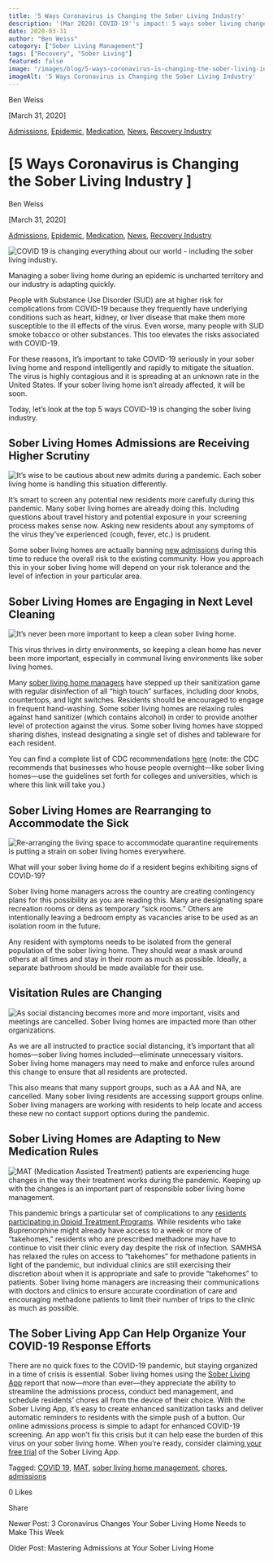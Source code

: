 ```yaml
---
title: '5 Ways Coronavirus is Changing the Sober Living Industry'
description: '(Mar 2020) COVID-19''s impact: 5 ways sober living changed, from admissions & cleaning to sick resident plans & new visitation rules.'
date: 2020-03-31
author: "Ben Weiss"
category: ["Sober Living Management"]
tags: ["Recovery", "Sober Living"]
featured: false
image: "/images/blog/5-ways-coronavirus-is-changing-the-sober-living-industrynbsp/Screenshot_2020-03-26_at_9.39.10_AM.png"
imageAlt: '5 Ways Coronavirus is Changing the Sober Living Industry'
---
```


Ben Weiss

[March 31, 2020]

[Admissions](/sober-living-app-blog/category/Admissions), [Epidemic](https://soberlivingapp.com/sober-living-app-blog/category/Epidemic), [Medication](/sober-living-app-blog/category/Medication), [News](/sober-living-app-blog/category/News), [Recovery Industry](/sober-living-app-blog/category/Recovery+Industry)

#  [5 Ways Coronavirus is Changing the Sober Living Industry ]

Ben Weiss

[March 31, 2020]

[Admissions](/sober-living-app-blog/category/Admissions), [Epidemic](https://soberlivingapp.com/sober-living-app-blog/category/Epidemic), [Medication](/sober-living-app-blog/category/Medication), [News](/sober-living-app-blog/category/News), [Recovery Industry](/sober-living-app-blog/category/Recovery+Industry)

![COVID 19 is changing everything about our world - including the sober living industry.](/images/blog/5-ways-coronavirus-is-changing-the-sober-living-industrynbsp/Screenshot_2020-03-26_at_9.38.09_AM.png)

Managing a sober living home during an epidemic is uncharted territory and our industry is adapting quickly. 

People with Substance Use Disorder (SUD) are at higher risk for complications from COVID-19 because they frequently have underlying conditions such as heart, kidney, or liver disease that make them more susceptible to the ill effects of the virus. Even worse, many people with SUD smoke tobacco or other substances. This too elevates the risks associated with COVID-19.

For these reasons, it’s important to take COVID-19 seriously in your sober living home and respond intelligently and rapidly to mitigate the situation. The virus is highly contagious and it is spreading at an unknown rate in the United States. If your sober living home isn’t already affected, it will be soon. 

Today, let’s look at the top 5 ways COVID-19 is changing the sober living industry. 

## Sober Living Homes Admissions are Receiving Higher Scrutiny 

![It’s wise to be cautious about new admits during a pandemic. Each sober living home is handling this situation differently.](/images/blog/5-ways-coronavirus-is-changing-the-sober-living-industrynbsp/Screenshot_2020-03-26_at_9.39.10_AM.png)

It’s smart to screen any potential new residents more carefully during this pandemic. Many sober living homes are already doing this. Including questions about travel history and potential exposure in your screening process makes sense now. Asking new residents about any symptoms of the virus they’ve experienced (cough, fever, etc.) is prudent. 

Some sober living homes are actually banning [new admissions](https://soberlivingapp.com/sober-living-app-blog/2020/3/17/mastering-admissions-at-your-sober-living-home) during this time to reduce the overall risk to the existing community. How you approach this in your sober living home will depend on your risk tolerance and the level of infection in your particular area. 

## Sober Living Homes are Engaging in Next Level Cleaning 

![It’s never been more important to keep a clean sober living home.](/images/blog/5-ways-coronavirus-is-changing-the-sober-living-industrynbsp/Screenshot_2020-03-26_at_9.37.34_AM.png)

This virus thrives in dirty environments, so keeping a clean home has never been more important, especially in communal living environments like sober living homes. 

Many [sober living home managers](https://soberlivingapp.com/sober-living-app-blog/2020/3/3/5-things-all-of-the-best-sober-living-home-managers-have-in-common) have stepped up their sanitization game with regular disinfection of all “high touch” surfaces, including door knobs, countertops, and light switches. Residents should be encouraged to engage in frequent hand-washing. Some sober living homes are relaxing rules against hand sanitizer (which contains alcohol) in order to provide another level of protection against the virus. Some sober living homes have stopped sharing dishes, instead designating a single set of dishes and tableware for each resident. 

You can find a complete list of CDC recommendations [here](https://www.cdc.gov/coronavirus/2019-ncov/community/guidance-ihe-response.html) (note: the CDC recommends that businesses who house people overnight—like sober living homes—use the guidelines set forth for colleges and universities, which is where this link will take you.) 

## Sober Living Homes are Rearranging to Accommodate the Sick 

![Re-arranging the living space to accommodate quarantine requirements is putting a strain on sober living homes everywhere.](/images/blog/5-ways-coronavirus-is-changing-the-sober-living-industrynbsp/Screenshot_2020-03-26_at_9.39.34_AM.png)

What will your sober living home do if a resident begins exhibiting signs of COVID-19? 

Sober living home managers across the country are creating contingency plans for this possibility as you are reading this. Many are designating spare recreation rooms or dens as temporary “sick rooms.” Others are intentionally leaving a bedroom empty as vacancies arise to be used as an isolation room in the future. 

Any resident with symptoms needs to be isolated from the general population of the sober living home. They should wear a mask around others at all times and stay in their room as much as possible. Ideally, a separate bathroom should be made available for their use. 

## Visitation Rules are Changing 

![As social distancing becomes more and more important, visits and meetings are cancelled. Sober living homes are impacted more than other organizations.](/images/blog/5-ways-coronavirus-is-changing-the-sober-living-industrynbsp/Screenshot_2020-03-26_at_9.42.00_AM.png)

As we are all instructed to practice social distancing, it’s important that all homes—sober living homes included—eliminate unnecessary visitors. Sober living home managers may need to make and enforce rules around this change to ensure that all residents are protected. 

This also means that many support groups, such as a AA and NA, are cancelled. Many sober living residents are accessing support groups online. Sober living managers are working with residents to help locate and access these new no contact support options during the pandemic. 

## Sober Living Homes are Adapting to New Medication Rules 

![MAT \(Medication Assisted Treatment\) patients are experiencing huge changes in the way their treatment works during the pandemic. Keeping up with the changes is an important part of responsible sober living home management.](/images/blog/5-ways-coronavirus-is-changing-the-sober-living-industrynbsp/Screenshot_2020-03-26_at_9.43.54_AM.png)

This pandemic brings a particular set of complications to any [residents participating in Opioid Treatment Programs](https://soberlivingapp.com/sober-living-app-blog/2020/1/21/mat-and-sober-living-deemed-more-compatible-than-ever-before). While residents who take Buprenorphine might already have access to a week or more of “takehomes,” residents who are prescribed methadone may have to continue to visit their clinic every day despite the risk of infection. SAMHSA has relaxed the rules on access to “takehomes” for methadone patients in light of the pandemic, but individual clinics are still exercising their discretion about when it is appropriate and safe to provide “takehomes” to patients. Sober living home managers are increasing their communications with doctors and clinics to ensure accurate coordination of care and encouraging methadone patients to limit their number of trips to the clinic as much as possible.

## The Sober Living App Can Help Organize Your COVID-19 Response Efforts 

There are no quick fixes to the COVID-19 pandemic, but staying organized in a time of crisis is essential. Sober living homes using the [Sober Living App](http://soberlivingapp.com) report that now—more than ever—they appreciate the ability to streamline the admissions process, conduct bed management, and schedule residents’ chores all from the device of their choice. With the Sober Living App, it’s easy to create enhanced sanitization tasks and deliver automatic reminders to residents with the simple push of a button. Our online admissions process is simple to adapt for enhanced COVID-19 screening. An app won’t fix this crisis but it can help ease the burden of this virus on your sober living home. When you’re ready, consider claiming[ your free trial](https://behavehealth.com/get-started) of the Sober Living App. 

Tagged: [COVID 19](https://soberlivingapp.com/sober-living-app-blog/tag/COVID+19), [MAT](/sober-living-app-blog/tag/MAT), [sober living home management](/sober-living-app-blog/tag/sober+living+home+management), [chores](https://soberlivingapp.com/sober-living-app-blog/tag/chores), [admissions](https://soberlivingapp.com/sober-living-app-blog/tag/admissions)

0 Likes

Share

Newer Post: 3 Coronavirus Changes Your Sober Living Home Needs to Make This Week

Older Post: Mastering Admissions at Your Sober Living Home